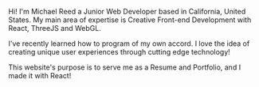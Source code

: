 Hi! I'm Michael Reed a Junior Web Developer based in California, United States. My main area of expertise is Creative Front-end Development with React, ThreeJS and WebGL.

I've recently learned how to program of my own accord. I love the idea of creating unique user experiences through cutting edge technology!

This website's purpose is to serve me as a Resume and Portfolio, and I made it with React!
